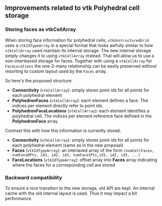 ## Improvements related to vtk Polyhedral cell storage

###  Storing faces as vtkCellArray

When storing face information for polyhedral cells, `vtkUnstructuredGrid` uses a `vtkIdTypeArray` in a special format that looks awfully similar to how `vtkCellArray` used maintain its internal storage.
The new internal storage simply changes it to using `vtkCellArray` instead.
That will allow us to use a non-interleaved storage for faces. Together with using a `vtkCellArray` for `FaceLocations`  the one-2-many relationship can be easily preserved without resorting to custom layout used by the `Faces` array.

So here's the proposed structure:
* **Connectivity** (`vtkCellArray`): simply stores point ids for all points for each polyhedral element
* **PolyhedronFaces** (`vtkCellArray`): each element defines a face. The indices per element directly refer to point ids.
* **PolyhedronFaceLocations** (`vtkCellArray`): each element identifies a polyhedral cell. The indices per element reference face defined in the **PolyhedronFace** array.


Contrast this with how this information is currently stored:
* **Connectivity** (`vtkCellArray`): simply stores point ids for all points for each polyhedral element (same as in the new proposal)
* **Faces** (`vtkIdTypeArray`): an interlaved array of the form `(numCellFaces, numFace0Pts, id1, id2, id3, numFace1Pts,id1, id2, id3, ...)`
* **FaceLocations** (`vtkIdTypeArray`): offset array into **Faces** array indicating where the faces for a corresponding cell are stored


### Backward compatibility

To ensure a nice transition to the new storage, old API are kept.
An internal cache with the old internal layout is used.
Thus it may impact a bit performance.
